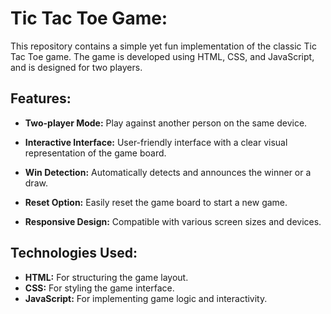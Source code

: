 # Tic Tac Toe Game:
This repository contains a simple yet fun implementation of the classic Tic Tac Toe game. The game is developed using HTML, CSS, and JavaScript, and is designed for two players.

## Features:
* __Two-player Mode:__ Play against another person on the same device.

* __Interactive Interface:__ User-friendly interface with a clear visual representation of the game board.

* __Win Detection:__ Automatically detects and announces the winner or a draw.

* __Reset Option:__ Easily reset the game board to start a new game.

* __Responsive Design:__ Compatible with various screen sizes and devices.

## Technologies Used:

* __HTML:__ For structuring the game layout.
* __CSS:__ For styling the game interface.
* __JavaScript:__ For implementing game logic and interactivity.
